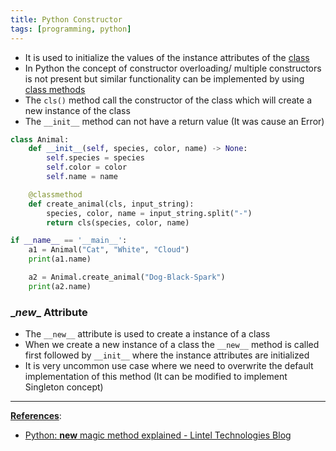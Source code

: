 ```yaml
---
title: Python Constructor
tags: [programming, python]
---
```


* It is used to initialize the values of the instance attributes of the [class](Python%20Classes.md)
* In Python the concept of constructor overloading/ multiple constructors is not present but similar functionality can be implemented by using [class methods](Python%20Methods.md)
* The `cls()` method call the constructor of the class which will create a new instance of the class
* The `__init__` method can not have a return value (It was cause an Error)

````python
class Animal:
    def __init__(self, species, color, name) -> None:
        self.species = species
        self.color = color
        self.name = name

    @classmethod
    def create_animal(cls, input_string):
        species, color, name = input_string.split("-")
        return cls(species, color, name)

if __name__ == '__main__':
    a1 = Animal("Cat", "White", "Cloud")
    print(a1.name)

    a2 = Animal.create_animal("Dog-Black-Spark")
    print(a2.name)
````

### \_*new*\_ Attribute

* The `__new__` attribute is used to create a instance of a class
* When we create a new instance of a class the `__new__` method is called first followed by `__init__` where the instance attributes are initialized
* It is very uncommon use case where we need to overwrite the default implementation of this method (It can be modified to implement Singleton concept)

---

**<u>References</u>**:

* [Python: **new** magic method explained - Lintel Technologies Blog](https://howto.lintel.in/python-__new__-magic-method-explained/)